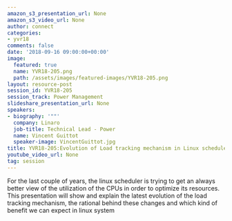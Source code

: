 ```yaml
---
amazon_s3_presentation_url: None
amazon_s3_video_url: None
author: connect
categories:
- yvr18
comments: false
date: '2018-09-16 09:00:00+00:00'
image:
  featured: true
  name: YVR18-205.png
  path: /assets/images/featured-images/YVR18-205.png
layout: resource-post
session_id: YVR18-205
session_track: Power Management
slideshare_presentation_url: None
speakers:
- biography: '""'
  company: Linaro
  job-title: Technical Lead - Power
  name: Vincent Guittot
  speaker-image: VincentGuittot.jpg
title: YVR18-205:Evolution of Load tracking mechanism in Linux scheduler
youtube_video_url: None
tag: session
---
```


For the last couple of years, the linux scheduler is trying to get an always better view of the utilization of the CPUs in order to optimize its resources. This presentation will show and explain the latest evolution of the load tracking mechanism, the rational behind these changes and which kind of benefit we can expect in linux system